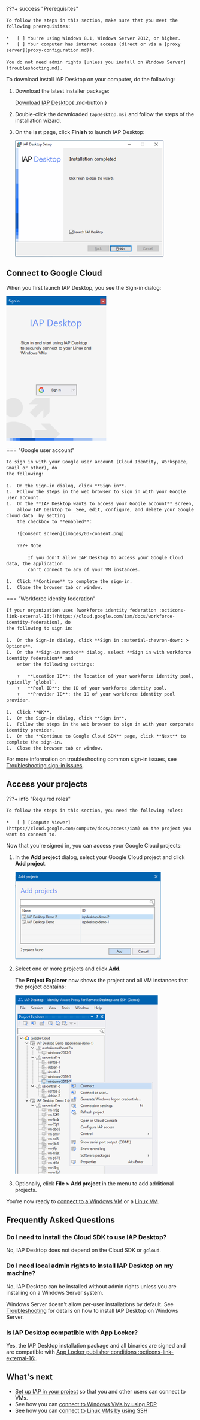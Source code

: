
???+ success "Prerequisites"

    To follow the steps in this section, make sure that you meet the following prerequisites:

    *   [ ] You're using Windows 8.1, Windows Server 2012, or higher.
    *   [ ] Your computer has internet access (direct or via a [proxy server](proxy-configuration.md)).

    You do not need admin rights [unless you install on Windows Server](troubleshooting.md). 



To download install IAP Desktop on your computer, do the following:

1.  Download the latest installer package:

    [Download IAP Desktop](https://github.com/GoogleCloudPlatform/iap-desktop/releases/latest/download/IapDesktop.msi){ .md-button }

1.  Double-click the downloaded `IapDesktop.msi` and follow the steps of the installation wizard.
1.  On the last page, click **Finish** to launch IAP Desktop:

    ![Finish installer](images/02-installer.png)

## Connect to Google Cloud

When you first launch IAP Desktop, you see the Sign-in dialog:

![Sign in](images/03-signin.png)

=== "Google user account"

    To sign in with your Google user account (Cloud Identity, Workspace, Gmail or other), do
    the following:

    1.  On the Sign-in dialog, click **Sign in**.
    1.  Follow the steps in the web browser to sign in with your Google user account.    
    1.  On the **IAP Desktop wants to access your Google account** screen,
        allow IAP Desktop to _See, edit, configure, and delete your Google Cloud data_ by setting
        the checkbox to **enabled**:
        
        ![Consent screen](images/03-consent.png)
        
        ???+ Note
        
            If you don't allow IAP Desktop to access your Google Cloud data, the application
            can't connect to any of your VM instances.
        
    1.  Click **Continue** to complete the sign-in.
    1.  Close the browser tab or window.
        
=== "Workforce identity federation"    

    If your organization uses [workforce identity federation :octicons-link-external-16:](https://cloud.google.com/iam/docs/workforce-identity-federation), do
    the following to sign in:

    1.  On the Sign-in dialog, click **Sign in :material-chevron-down: > Options**.
    1.  On the **Sign-in method** dialog, select **Sign in with workforce identity federation** and
        enter the following settings:
    
        +   **Location ID**: the location of your workforce identity pool, typically `global`.
        +   **Pool ID**: the ID of your workforce identity pool.
        +   **Provider ID**: the ID of your workforce identity pool provider.
        
    1.  Click **OK**.
    1.  On the Sign-in dialog, click **Sign in**.
    1.  Follow the steps in the web browser to sign in with your corporate identity provider.
    1.  On the **Continue to Google Cloud SDK** page, click **Next** to complete the sign-in.
    1.  Close the browser tab or window.
    
For more information on troubleshooting common sign-in issues, see [Troubleshooting sign-in issues](troubleshooting-signin.md).

## Access your projects

???+ info "Required roles"

    To follow the steps in this section, you need the following roles:
    
    *   [ ] [Compute Viewer](https://cloud.google.com/compute/docs/access/iam) on the project you want to connect to.
    
    
Now that you're signed in, you can access your Google Cloud projects:
    
1.  In the **Add project** dialog, select your Google Cloud project and click **Add project**.
    
    ![Select project](images/04-pick-project.png)
    
1.  Select one or more projects and click **Add**.
    
    The **Project Explorer** now shows the project and all VM instances that the project contains:
    
    ![Project Explorer](images/05-explorer.png)
    
1.   Optionally, click **File > Add project** in the menu to add additional projects.

You're now ready to [connect to a Windows VM](connect-windows.md) or a [Linux VM](connect-linux.md). 


## Frequently Asked Questions

### Do I need to install the Cloud SDK to use IAP Desktop?

No, IAP Desktop does not depend on the Cloud SDK or `gcloud`.


### Do I need local admin rights to install IAP Desktop on my machine?

No, IAP Desktop can be installed without admin rights unless you are installing
on a Windows Server system. 

Windows Server doesn't allow per-user installations by default. See 
[Troubleshooting](troubleshooting.md) for details on how to install IAP Desktop on Windows Server.


### Is IAP Desktop compatible with App Locker?

Yes, the IAP Desktop installation package and all binaries are signed and are
compatible with [App Locker publisher conditions :octicons-link-external-16:](https://learn.microsoft.com/en-us/windows/security/application-security/application-control/windows-defender-application-control/applocker/understanding-the-publisher-rule-condition-in-applocker).



## What's next

*   [Set up IAP in your project](setup-iap.md) so that you and other users can connect to VMs.
*   See how you can [connect to Windows VMs by using RDP](connect-windows.md)
*   See how you can [connect to Linux VMs by using SSH](connect-linux.md)
